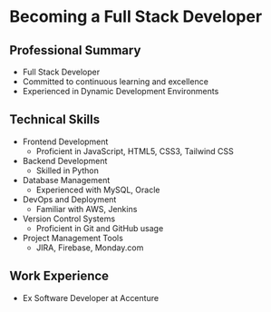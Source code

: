 # Becoming a Full Stack Developer

## Professional Summary
- Full Stack Developer
- Committed to continuous learning and excellence
- Experienced in Dynamic Development Environments

## Technical Skills
- Frontend Development
  - Proficient in JavaScript, HTML5, CSS3, Tailwind CSS
- Backend Development
  - Skilled in Python
- Database Management
  - Experienced with MySQL, Oracle
- DevOps and Deployment
  - Familiar with AWS, Jenkins
- Version Control Systems
  - Proficient in Git and GitHub usage
- Project Management Tools
  - JIRA, Firebase, Monday.com

## Work Experience
- Ex Software Developer at Accenture

